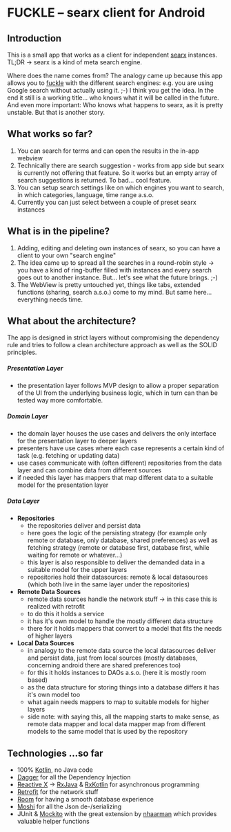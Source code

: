 # FUCKLE – searx client for Android

## Introduction
This is a small app that works as a client for independent [searx](https://searx.me) instances. TL;DR -> searx is a kind of meta search engine.

Where does the name comes from? The analogy came up because this app allows you to [fuckle]() with the different search engines: e.g. you are using Google search without actually using it. ;-) I think you get the idea. In the end it still is a working title... who knows what it will be called in the future. And even more important: Who knows what happens to searx, as it is pretty unstable. But that is another story.

## What works so far?
1. You can search for terms and can open the results in the in-app webview
2. Technically there are search suggestion - works from app side but searx is currently not offering that feature. So it works but an empty array of search suggestions is returned. To bad... cool feature.
2. You can setup search settings like on which engines you want to search, in which categories, language, time range a.s.o.
3. Currently you can just select between a couple of preset searx instances

## What is in the pipeline?
1. Adding, editing and deleting own instances of searx, so you can have a client to your own "search engine"
2. The idea came up to spread all the searches in a round-robin style -> you have a kind of ring-buffer filled with instances and every search goes out to another instance. But... let's see what the future brings. ;-)
3. The WebView is pretty untouched yet, things like tabs, extended functions (sharing, search a.s.o.) come to my mind. But same here... everything needs time.

## What about the architecture?
The app is designed in strict layers without compromising the dependency rule and tries to follow a clean architecture approach as well as the SOLID principles.

##### Presentation Layer
- the presentation layer follows MVP design to allow a proper separation of the UI from the underlying business logic, which in turn can than be tested way more comfortable.

##### Domain Layer
- the domain layer houses the use cases and delivers the only interface for the presentation layer to deeper layers
- presenters have use cases where each case represents a certain kind of task (e.g. fetching or updating data)
- use cases communicate with (often different) repositories from the data layer and can combine data from different sources 
- if needed this layer has mappers that map different data to a suitable model for the presentation layer

##### Data Layer
- **Repositories**
    - the repositories deliver and persist data 
    - here goes the logic of the persisting strategy (for example only remote or database, only database, shared preferences) as well as fetching strategy (remote  or database first, database first, while waiting for remote or whatever...)
    - this layer is also responsible to deliver the demanded data in a suitable model for the upper layers
    - repositories hold their datasources: remote & local datasources (which both live in the same layer under the repositories)
- **Remote Data Sources**
    - remote data sources handle the network stuff -> in this case this is realized with retrofit
    - to do this it holds a service
    - it has it's own model to handle the mostly different data structure
    - there for it holds mappers that convert to a model that fits the needs of higher layers
- **Local Data Sources**
    - in analogy to the remote data source the local datasources deliver and persist data, just from local sources (mostly databases, concerning android there are shared preferences too)
    - for this it holds instances to DAOs a.s.o. (here it is mostly room based)
    - as the data structure for storing things into a database differs it has it's own model too
    - what again needs mappers to map to suitable models for higher layers
    - side note: with saying this, all the mapping starts to make sense, as remote data mapper and local data mapper map from different models to the same model that is used by the repository

## Technologies ...so far
- 100% [Kotlin](https://kotlinlang.org/), no Java code
- [Dagger](https://dagger.dev/android) for all the Dependency Injection
- [Reactive X](http://reactivex.io/) -> [RxJava](https://github.com/ReactiveX/RxJava) & [RxKotlin](https://github.com/ReactiveX/RxKotlin) for asynchronous programming 
- [Retrofit](https://square.github.io/retrofit/) for the network stuff
- [Room](https://developer.android.com/topic/libraries/architecture/room) for having a smooth database experience
- [Moshi](https://github.com/square/moshi) for all the Json de-/serializing
- JUnit & [Mockito](https://site.mockito.org/) with the great extension by [nhaarman](https://github.com/nhaarman/mockito-kotlin) which provides valuable helper functions


